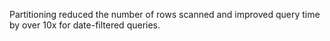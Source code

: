 Partitioning reduced the number of rows scanned and improved query time by over 10x for date-filtered queries.
